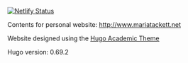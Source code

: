 [![Netlify Status](https://api.netlify.com/api/v1/badges/8c187114-28cf-4a50-a013-027f4443e1f6/deploy-status)](https://app.netlify.com/sites/mariatackett/deploys)

Contents for personal website: http://www.mariatackett.net

Website designed using the [Hugo Academic Theme](https://themes.gohugo.io/academic/)

Hugo version: 0.69.2
